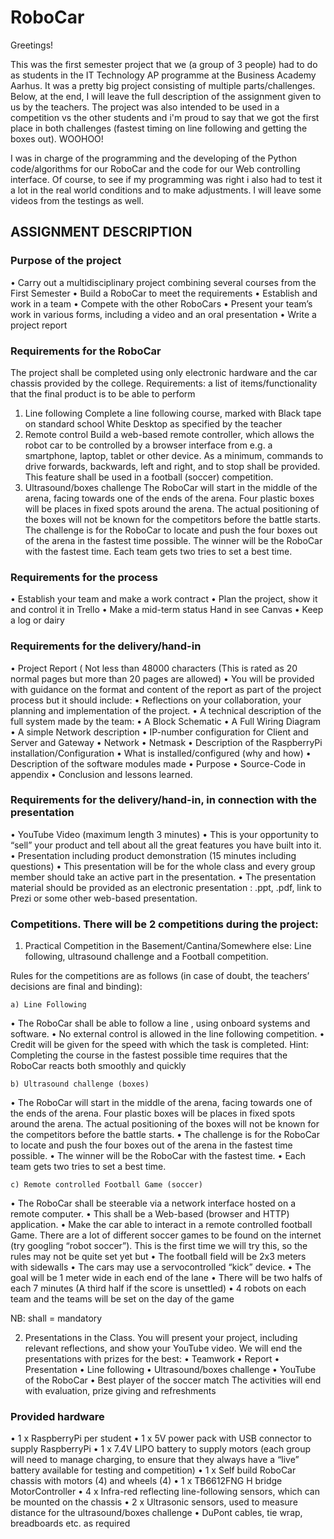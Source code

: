 # RoboCar

Greetings!

This was the first semester project that we (a group of 3 people) had to do as students in the IT Technology AP programme at the Business Academy Aarhus. It was a pretty big project consisting of multiple parts/challenges. Below, at the end, I will leave the full description of the assignment given to us by the teachers. The project was also intended to be used in a competition vs the other students and i'm proud to say that we got the first place in both challenges (fastest timing on line following and getting the boxes out). WOOHOO!

I was in charge of the programming and the developing of the Python code/algorithms for our RoboCar and the code for our Web controlling interface. Of course, to see if my programming was right i also had to test it a lot in the real world conditions and to make adjustments. I will leave some videos from the testings as well.


## ASSIGNMENT DESCRIPTION


### Purpose of the project

• Carry out a multidisciplinary project combining several courses from the First Semester
• Build a RoboCar to meet the requirements
• Establish and work in a team
• Compete with the other RoboCars
• Present your team’s work in various forms, including a video and an oral presentation
• Write a project report


### Requirements for the RoboCar

The project shall be completed using only electronic hardware and the car chassis provided by the college.
Requirements: a list of items/functionality that the final product is to be able to perform
1) Line following
Complete a line following course, marked with Black tape on standard school White Desktop as specified by the teacher
2) Remote control
Build a web-based remote controller, which allows the robot car to be controlled by a browser interface from e.g. a smartphone, laptop, tablet or other device. As a minimum, commands to drive forwards, backwards, left and right, and to stop shall be provided. This feature shall be used in a football (soccer) competition.
3) Ultrasound/boxes challenge
The RoboCar will start in the middle of the arena, facing towards one of the ends of the arena. Four plastic boxes will be places in fixed spots around the arena. The actual positioning of the boxes will not be known for the competitors before the battle starts.
The challenge is for the RoboCar to locate and push the four boxes out of the arena in the fastest time possible.
The winner will be the RoboCar with the fastest time.
Each team gets two tries to set a best time.


### Requirements for the process

• Establish your team and make a work contract
• Plan the project, show it and control it in Trello
• Make a mid-term status Hand in see Canvas
• Keep a log or dairy


### Requirements for the delivery/hand-in

• Project Report ( Not less than 48000 characters (This is rated as 20 normal pages but more than 20 pages are allowed)
  • You will be provided with guidance on the format and content of the report as part of the project process but it should include:
    • Reflections on your collaboration, your planning and implementation of the project.
      • A technical description of the full system made by the team:
        • A Block Schematic
        • A Full Wiring Diagram
        • A simple Network description
          • IP-number configuration for Client and Server and Gateway
            • Network
            • Netmask
          • Description of the RaspberryPi installation/Configuration
            • What is installed/configured (why and how)
          • Description of the software modules made
            • Purpose
            • Source-Code in appendix
          • Conclusion and lessons learned.


### Requirements for the delivery/hand-in, in connection with the presentation

• YouTube Video (maximum length 3 minutes)
  • This is your opportunity to “sell” your product and tell about all the great features you have built into it.
• Presentation including product demonstration (15 minutes including questions)
  • This presentation will be for the whole class and every group member should take an active part in the presentation.
  • The presentation material should be provided as an electronic presentation : .ppt, .pdf, link to Prezi or some other web-based presentation.


### Competitions. There will be 2 competitions during the project:

1. Practical Competition in the Basement/Cantina/Somewhere else: Line following, ultrasound challenge and a Football competition.

Rules for the competitions are as follows (in case of doubt, the teachers’ decisions are final and binding):

    a) Line Following
• The RoboCar shall be able to follow a line , using onboard systems and software.
• No external control is allowed in the line following competition.
• Credit will be given for the speed with which the task is completed. Hint: Completing
the course in the fastest possible time requires that the RoboCar reacts both smoothly
and quickly

    b) Ultrasound challenge (boxes)
• The RoboCar will start in the middle of the arena, facing towards one of the ends of the arena. Four plastic boxes will be places in fixed spots around the arena. The actual positioning of the boxes will not be known for the competitors before the battle starts.
• The challenge is for the RoboCar to locate and push the four boxes out of the arena in the fastest time possible.
• The winner will be the RoboCar with the fastest time.
• Each team gets two tries to set a best time.

    c) Remote controlled Football Game (soccer)
• The RoboCar shall be steerable via a network interface hosted on a remote computer.
• This shall be a Web-based (browser and HTTP) application.
• Make the car able to interact in a remote controlled football Game. There are a lot of
different soccer games to be found on the internet (try googling “robot soccer”). This is the first time we will try this, so the rules may not be quite set yet but
• The football field will be 2x3 meters with sidewalls
• The cars may use a servocontrolled “kick” device.
• The goal will be 1 meter wide in each end of the lane
• There will be two halfs of each 7 minutes (A third half if the score is unsettled)
• 4 robots on each team and the teams will be set on the day of the game

  NB: shall = mandatory

2. Presentations in the Class. You will present your project, including relevant reflections, and show your YouTube video. We will end the presentations with prizes for the best:
• Teamwork
• Report
• Presentation
• Line following
• Ultrasound/boxes challenge
• YouTube of the RoboCar
• Best player of the soccer match
 The activities will end with evaluation, prize giving and refreshments

### Provided hardware
• 1 x RaspberryPi per student
• 1 x 5V power pack with USB connector to supply RaspberryPi
• 1 x 7.4V LIPO battery to supply motors (each group will need to manage charging, to ensure that they always have a “live” battery available for testing and competition)
• 1 x Self build RoboCar chassis with motors (4) and wheels (4)
• 1 x TB6612FNG H bridge MotorController
• 4 x Infra-red reflecting line-following sensors, which can be mounted on the chassis
• 2 x Ultrasonic sensors, used to measure distance for the ultrasound/boxes challenge
• DuPont cables, tie wrap, breadboards etc. as required
